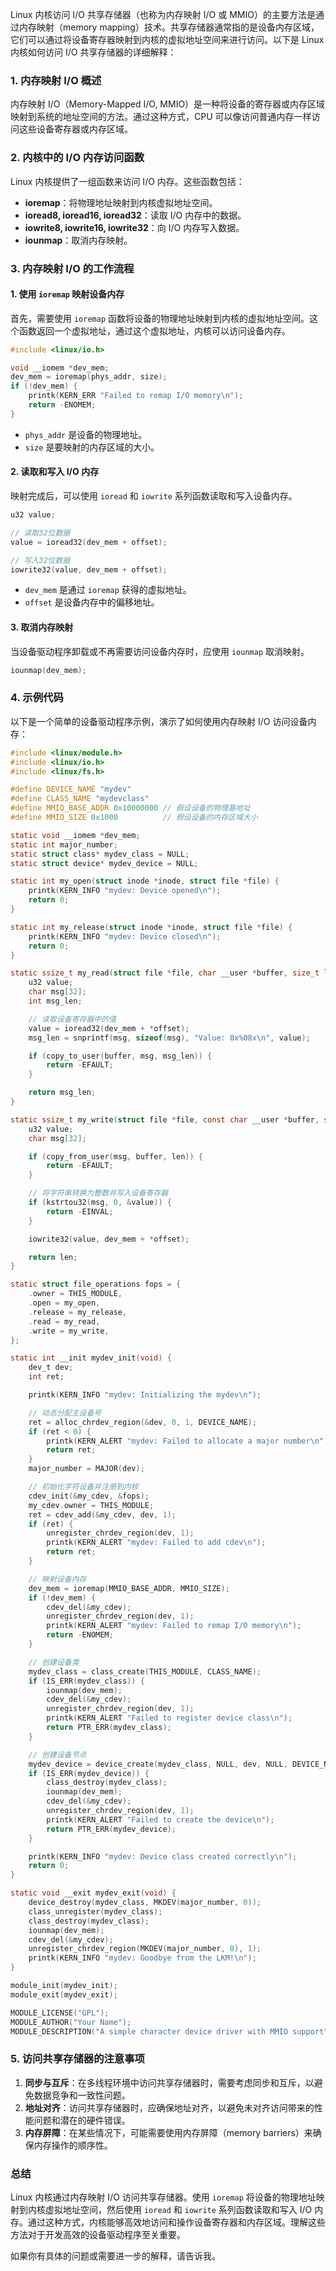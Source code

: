 Linux 内核访问 I/O 共享存储器（也称为内存映射 I/O 或 MMIO）的主要方法是通过内存映射（memory mapping）技术。共享存储器通常指的是设备内存区域，它们可以通过将设备寄存器映射到内核的虚拟地址空间来进行访问。以下是 Linux 内核如何访问 I/O 共享存储器的详细解释：

### 1. 内存映射 I/O 概述

内存映射 I/O（Memory-Mapped I/O, MMIO）是一种将设备的寄存器或内存区域映射到系统的地址空间的方法。通过这种方式，CPU 可以像访问普通内存一样访问这些设备寄存器或内存区域。

### 2. 内核中的 I/O 内存访问函数

Linux 内核提供了一组函数来访问 I/O 内存。这些函数包括：

- **ioremap**：将物理地址映射到内核虚拟地址空间。
- **ioread8, ioread16, ioread32**：读取 I/O 内存中的数据。
- **iowrite8, iowrite16, iowrite32**：向 I/O 内存写入数据。
- **iounmap**：取消内存映射。

### 3. 内存映射 I/O 的工作流程

#### 1. 使用 `ioremap` 映射设备内存

首先，需要使用 `ioremap` 函数将设备的物理地址映射到内核的虚拟地址空间。这个函数返回一个虚拟地址，通过这个虚拟地址，内核可以访问设备内存。

```c
#include <linux/io.h>

void __iomem *dev_mem;
dev_mem = ioremap(phys_addr, size);
if (!dev_mem) {
    printk(KERN_ERR "Failed to remap I/O memory\n");
    return -ENOMEM;
}
```

- `phys_addr` 是设备的物理地址。
- `size` 是要映射的内存区域的大小。

#### 2. 读取和写入 I/O 内存

映射完成后，可以使用 `ioread` 和 `iowrite` 系列函数读取和写入设备内存。

```c
u32 value;

// 读取32位数据
value = ioread32(dev_mem + offset);

// 写入32位数据
iowrite32(value, dev_mem + offset);
```

- `dev_mem` 是通过 `ioremap` 获得的虚拟地址。
- `offset` 是设备内存中的偏移地址。

#### 3. 取消内存映射

当设备驱动程序卸载或不再需要访问设备内存时，应使用 `iounmap` 取消映射。

```c
iounmap(dev_mem);
```

### 4. 示例代码

以下是一个简单的设备驱动程序示例，演示了如何使用内存映射 I/O 访问设备内存：

```c
#include <linux/module.h>
#include <linux/io.h>
#include <linux/fs.h>

#define DEVICE_NAME "mydev"
#define CLASS_NAME "mydevclass"
#define MMIO_BASE_ADDR 0x10000000 // 假设设备的物理基地址
#define MMIO_SIZE 0x1000          // 假设设备的内存区域大小

static void __iomem *dev_mem;
static int major_number;
static struct class* mydev_class = NULL;
static struct device* mydev_device = NULL;

static int my_open(struct inode *inode, struct file *file) {
    printk(KERN_INFO "mydev: Device opened\n");
    return 0;
}

static int my_release(struct inode *inode, struct file *file) {
    printk(KERN_INFO "mydev: Device closed\n");
    return 0;
}

static ssize_t my_read(struct file *file, char __user *buffer, size_t len, loff_t *offset) {
    u32 value;
    char msg[32];
    int msg_len;

    // 读取设备寄存器中的值
    value = ioread32(dev_mem + *offset);
    msg_len = snprintf(msg, sizeof(msg), "Value: 0x%08x\n", value);

    if (copy_to_user(buffer, msg, msg_len)) {
        return -EFAULT;
    }

    return msg_len;
}

static ssize_t my_write(struct file *file, const char __user *buffer, size_t len, loff_t *offset) {
    u32 value;
    char msg[32];

    if (copy_from_user(msg, buffer, len)) {
        return -EFAULT;
    }

    // 将字符串转换为整数并写入设备寄存器
    if (kstrtou32(msg, 0, &value)) {
        return -EINVAL;
    }

    iowrite32(value, dev_mem + *offset);

    return len;
}

static struct file_operations fops = {
    .owner = THIS_MODULE,
    .open = my_open,
    .release = my_release,
    .read = my_read,
    .write = my_write,
};

static int __init mydev_init(void) {
    dev_t dev;
    int ret;

    printk(KERN_INFO "mydev: Initializing the mydev\n");

    // 动态分配主设备号
    ret = alloc_chrdev_region(&dev, 0, 1, DEVICE_NAME);
    if (ret < 0) {
        printk(KERN_ALERT "mydev: Failed to allocate a major number\n");
        return ret;
    }
    major_number = MAJOR(dev);

    // 初始化字符设备并注册到内核
    cdev_init(&my_cdev, &fops);
    my_cdev.owner = THIS_MODULE;
    ret = cdev_add(&my_cdev, dev, 1);
    if (ret) {
        unregister_chrdev_region(dev, 1);
        printk(KERN_ALERT "mydev: Failed to add cdev\n");
        return ret;
    }

    // 映射设备内存
    dev_mem = ioremap(MMIO_BASE_ADDR, MMIO_SIZE);
    if (!dev_mem) {
        cdev_del(&my_cdev);
        unregister_chrdev_region(dev, 1);
        printk(KERN_ALERT "mydev: Failed to remap I/O memory\n");
        return -ENOMEM;
    }

    // 创建设备类
    mydev_class = class_create(THIS_MODULE, CLASS_NAME);
    if (IS_ERR(mydev_class)) {
        iounmap(dev_mem);
        cdev_del(&my_cdev);
        unregister_chrdev_region(dev, 1);
        printk(KERN_ALERT "Failed to register device class\n");
        return PTR_ERR(mydev_class);
    }

    // 创建设备节点
    mydev_device = device_create(mydev_class, NULL, dev, NULL, DEVICE_NAME);
    if (IS_ERR(mydev_device)) {
        class_destroy(mydev_class);
        iounmap(dev_mem);
        cdev_del(&my_cdev);
        unregister_chrdev_region(dev, 1);
        printk(KERN_ALERT "Failed to create the device\n");
        return PTR_ERR(mydev_device);
    }

    printk(KERN_INFO "mydev: Device class created correctly\n");
    return 0;
}

static void __exit mydev_exit(void) {
    device_destroy(mydev_class, MKDEV(major_number, 0));
    class_unregister(mydev_class);
    class_destroy(mydev_class);
    iounmap(dev_mem);
    cdev_del(&my_cdev);
    unregister_chrdev_region(MKDEV(major_number, 0), 1);
    printk(KERN_INFO "mydev: Goodbye from the LKM!\n");
}

module_init(mydev_init);
module_exit(mydev_exit);

MODULE_LICENSE("GPL");
MODULE_AUTHOR("Your Name");
MODULE_DESCRIPTION("A simple character device driver with MMIO support");
```

### 5. 访问共享存储器的注意事项

1. **同步与互斥**：在多线程环境中访问共享存储器时，需要考虑同步和互斥，以避免数据竞争和一致性问题。
2. **地址对齐**：访问共享存储器时，应确保地址对齐，以避免未对齐访问带来的性能问题和潜在的硬件错误。
3. **内存屏障**：在某些情况下，可能需要使用内存屏障（memory barriers）来确保内存操作的顺序性。

### 总结

Linux 内核通过内存映射 I/O 访问共享存储器。使用 `ioremap` 将设备的物理地址映射到内核虚拟地址空间，然后使用 `ioread` 和 `iowrite` 系列函数读取和写入 I/O 内存。通过这种方式，内核能够高效地访问和操作设备寄存器和内存区域。理解这些方法对于开发高效的设备驱动程序至关重要。

如果你有具体的问题或需要进一步的解释，请告诉我。